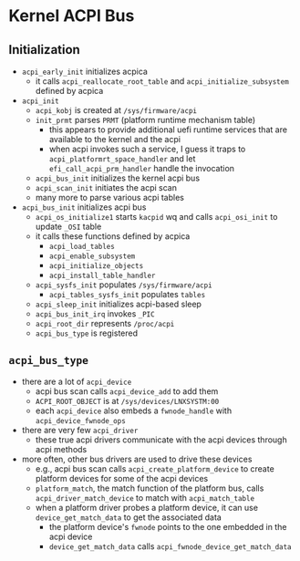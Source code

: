 Kernel ACPI Bus
===============

## Initialization

- `acpi_early_init` initializes acpica
  - it calls `acpi_reallocate_root_table` and `acpi_initialize_subsystem`
    defined by acpica
- `acpi_init`
  - `acpi_kobj` is created at `/sys/firmware/acpi`
  - `init_prmt` parses `PRMT` (platform runtime mechanism table)
    - this appears to provide additional uefi runtime services that are
      available to the kernel and the acpi
    - when acpi invokes such a service, I guess it traps to
      `acpi_platformrt_space_handler` and let `efi_call_acpi_prm_handler`
      handle the invocation
  - `acpi_bus_init` initializes the kernel acpi bus
  - `acpi_scan_init` initiates the acpi scan
  - many more to parse various acpi tables
- `acpi_bus_init` initializes acpi bus
  - `acpi_os_initialize1` starts `kacpid` wq and calls `acpi_osi_init` to
    update `_OSI` table
  - it calls these functions defined by acpica
    - `acpi_load_tables`
    - `acpi_enable_subsystem`
    - `acpi_initialize_objects`
    - `acpi_install_table_handler`
  - `acpi_sysfs_init` populates `/sys/firmware/acpi`
    - `acpi_tables_sysfs_init` populates `tables`
  - `acpi_sleep_init` initializes acpi-based sleep
  - `acpi_bus_init_irq` invokes `_PIC`
  - `acpi_root_dir` represents `/proc/acpi`
  - `acpi_bus_type` is registered

## `acpi_bus_type`

- there are a lot of `acpi_device`
  - acpi bus scan calls `acpi_device_add` to add them
  - `ACPI_ROOT_OBJECT` is at `/sys/devices/LNXSYSTM:00`
  - each `acpi_device` also embeds a `fwnode_handle` with
    `acpi_device_fwnode_ops`
- there are very few `acpi_driver`
  - these true acpi drivers communicate with the acpi devices through acpi
    methods
- more often, other bus drivers are used to drive these devices
  - e.g., acpi bus scan calls `acpi_create_platform_device` to create platform
    devices for some of the acpi devices
  - `platform_match`, the match function of the platform bus, calls
    `acpi_driver_match_device` to match with `acpi_match_table`
  - when a platform driver probes a platform device, it can use
    `device_get_match_data` to get the associated data
    - the platform device's `fwnode` points to the one embedded in the acpi device
    - `device_get_match_data` calls `acpi_fwnode_device_get_match_data`
